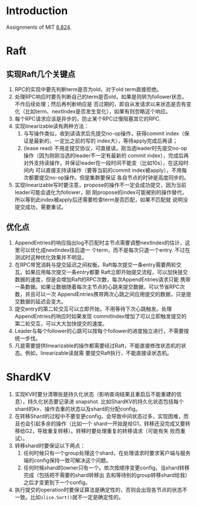 # Introduction
Assignments of MIT [6.824](https://pdos.csail.mit.edu/6.824/schedule.html).

# Raft 

## 实现Raft几个关键点

1. RPC的实现中要先判断term是否为old，对于old term直接拒绝。
2. 处理RPC响应时要先判断自己的term是否old，如果是则转为follower状态，不作后续处理；然后再判断响应是
   否过期的，即自从发请求以来状态是否有变化（比如term、nextIndex是否发生变化），如果有则忽略这个响应。
3. 每个RPC请求应该是异步的，防止某个RPC过慢阻塞其它的RPC.
4. 实现linearizable读有两种方法：
   1. 与写操作类似，收到读请求后先提交no-op操作，获得commit index（保证是最新的，一定比之前的写的
      index大），等待apply完成后再读；
   2. (lease read) 不用走提交协议，可直接读。刚当选leader时先提交no-op操作（因为刚刚当选的leader不一定有最新的
      commit index），完成后再对外支持读操作，并保证leader在一段时间不能变（比如10s），在这段时间内
      可以直接支持读操作（要等当前的commit index被apply），不用每次都要提交no-op操作。但是集群要保证
      各自节点的时钟是高度同步的。
5. 实现linearizable写时要注意，propose的操作不一定会成功提交，因为当前leader可能会退化为follower，刚
   刚propose的index可能被别的操作替代，所以等到此index被apply后还需要检查term是否匹配，如果不匹配就
   说明没提交成功，需要重试。

## 优化点

1. AppendEntries的响应指出log不匹配时主节点需要调整nextIndex的估计，这里可以优化成nextIndex往后退一
   个term，而不是每次只退一个entry. 不过在测试时这种优化效果并不明显。
2. 在RPC带宽消耗与提交延迟之间权衡。Raft每次提交一条entry需要两轮交互。如果应用每次提交一条entry都要
   Raft立即开始提交流程，可以加快提交数据的速度，但是会增加Raft的RPC次数，每次AppendEntries请求只能
   携带一条数据。如果让数据随着每次主节点的心跳来提交数据，可以节省RPC次数，并且可以一次
   AppendEntries携带两次心跳之间应用提交的数据，只是提交数据的延迟会变大。
3. 提交entry的第二轮交互可以立即开始，不用等待下次心跳触发。处理AppendEntries的响应时如果发现
   commitIndex增加了可以立即触发提交的第二轮交互，可以大大加快提交的速度。
4. Leader与每个follower的心跳可以按每个follower的进度独立进行，不需要按统一步伐。
5. 凡是需要提供linearizable的操作都需要经过Raft，不能直接修改状态机的状态。例如，linearizable读就需
   要提交Raft执行，不能直接读状态机。
   
# ShardKV

1. 实现KV时要分清哪些是持久化状态（影响查询结果且重启后不能重建的信息），持久化状态要记录进
   snapshot. 比如ShardKV的持久化状态包括每个shard的kv、操作去重的状态以及shard的分配config。
2. 在转移Shard的过程中不要变更config，会导致中间状态过多，实现困难，而且也会引起多余的操作（比如一个
   shard一开始是给G1，转移还没完成又要转移给G2，导致重复转移）。转移时要处理重复的转移请求（可能有失
   败而重试）。
3. 转移shard时要保证以下两点：
   1. 任何时候只有一个group处理这个shard，在处理请求时要求客户端与服务端的config保持一致可解决这个问题。
   2. 任何时候shard的owner只有一个。依次按顺序变更config，当shard转移完成（包括把不需要的shard转移出
      去和等待别的group转移shard给我）之后才变更到下一个config。
4. 执行提交的operation时要保证算法是确定性的，否则会出现各节点的状态不一致。比如`slice.Sort()`就不一定是确定性的。
